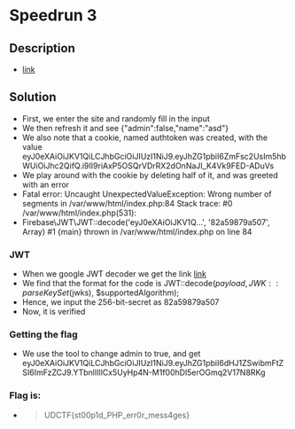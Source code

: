 # Speedrun 3
## Description
* [link](http://challenges.ctfd.io:30043/)

## Solution
* First, we enter the site and randomly fill in the input
* We then refresh it and see {"admin":false,"name":"asd"}
* We also note that a cookie, named authtoken was created, with the value eyJ0eXAiOiJKV1QiLCJhbGciOiJIUzI1NiJ9.eyJhZG1pbiI6ZmFsc2UsIm5hbWUiOiJhc2QifQ.i9II9riAxP5OSQrVDrRX2dOnNaJI_K4Vk9FED-ADuVs
* We play around with the cookie by deleting half of it, and was greeted with an error
* Fatal error: Uncaught UnexpectedValueException: Wrong number of segments in /var/www/html/index.php:84 Stack trace: #0 /var/www/html/index.php(531):
* Firebase\JWT\JWT::decode('eyJ0eXAiOiJKV1Q...', '82a59879a507', Array) #1 {main} thrown in /var/www/html/index.php on line 84

### JWT 
* When we google JWT decoder we get the link [link](https://jwt.io/)
* We find that the format for the code is JWT::decode($payload, JWK::parseKeySet($jwks), $supportedAlgorithm);
* Hence, we input the 256-bit-secret as 82a59879a507
* Now, it is verified

### Getting the flag
* We use the tool to change admin to true, and get eyJ0eXAiOiJKV1QiLCJhbGciOiJIUzI1NiJ9.eyJhZG1pbiI6dHJ1ZSwibmFtZSI6ImFzZCJ9.YTbnlIIllCx5UyHp4N-M1f00hDl5erOGmq2V17N8RKg

### Flag is:
* > UDCTF{st00p1d_PHP_err0r_mess4ges}


